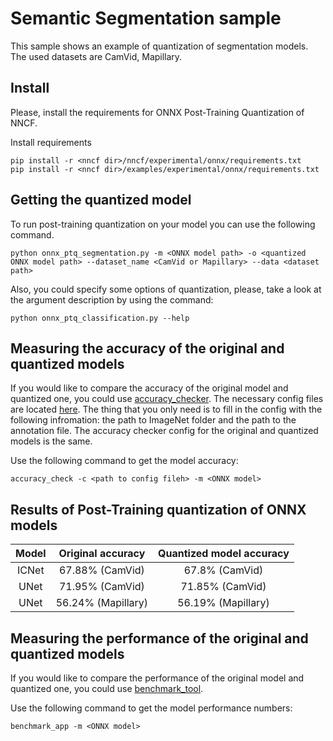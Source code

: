 # Semantic Segmentation sample

This sample shows an example of quantization of segmentation models. The used datasets are CamVid, Mapillary.

## Install

Please, install the requirements for ONNX Post-Training Quantization of NNCF.

Install requirements

```
pip install -r <nncf dir>/nncf/experimental/onnx/requirements.txt
pip install -r <nncf dir>/examples/experimental/onnx/requirements.txt
```

## Getting the quantized model

To run post-training quantization on your model you can use the following command.

```
python onnx_ptq_segmentation.py -m <ONNX model path> -o <quantized ONNX model path> --dataset_name <CamVid or Mapillary> --data <dataset path>
```

Also, you could specify some options of quantization, please, take a look at the argument description by using the
command:

```
python onnx_ptq_classification.py --help
```

## Measuring the accuracy of the original and quantized models

If you would like to compare the accuracy of the original model and quantized one, you could
use [accuracy_checker](https://github.com/openvinotoolkit/open_model_zoo/tree/master/tools/accuracy_checker). The
necessary config files are located [here](./examples/experimental/onnx/semantic_segmentation/ac_configs/). The thing that you only need is to
fill in the config with the following infromation: the path to ImageNet folder and the path to the annotation file. The
accuracy checker config for the original and quantized models is the same.

Use the following command to get the model accuracy:

```
accuracy_check -c <path to config fileh> -m <ONNX model>
```

## Results of Post-Training quantization of ONNX models

| Model |  Original accuracy  | Quantized model accuracy |
|:-----:|:-------------------:|:------------------------:|
| ICNet |   67.88% (CamVid)   |      67.8% (CamVid)      |
| UNet  |   71.95% (CamVid)   |     71.85% (CamVid)      |
| UNet  |  56.24% (Mapillary) |     56.19% (Mapillary)   |

## Measuring the performance of the original and quantized models

If you would like to compare the performance of the original model and quantized one, you could
use [benchmark_tool](https://github.com/openvinotoolkit/openvino/tree/master/tools/benchmark_tool).

Use the following command to get the model performance numbers:

```
benchmark_app -m <ONNX model>
```
